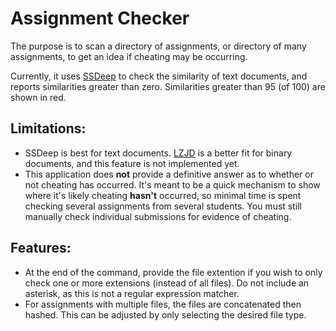 # Assignment Checker

The purpose is to scan a directory of assignments, or directory of many assignments, to get an idea if cheating may be occurring.

Currently, it uses [SSDeep](https://ssdeep-project.github.io/ssdeep/index.html) to check the similarity of text documents, and reports similarities greater than zero. Similarities greater than 95 (of 100) are shown in red.

## Limitations:
* SSDeep is best for text documents. [LZJD](https://github.com/EdwardRaff/jLZJD) is a better fit for binary documents, and this feature is not implemented yet.
* This application does **not** provide a definitive answer as to whether or not cheating has occurred. It's meant to be a quick mechanism to show where it's likely cheating **hasn't** occurred, so minimal time is spent checking several assignments from several students. You must still manually check individual submissions for evidence of cheating.

## Features:
* At the end of the command, provide the file extention if you wish to only check one or more extensions (instead of all files). Do not include an asterisk, as this is not a regular expression matcher.
* For assignments with multiple files, the files are concatenated then hashed. This can be adjusted by only selecting the desired file type.


